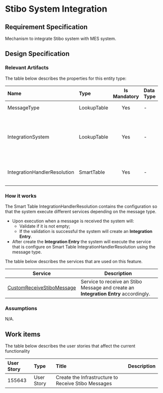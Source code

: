 # Stibo System Integration

## Requirement Specification
Mechanism to integrate Stibo system with MES system.

## Design Specification

### Relevant Artifacts
The table below describes the properties for this entity type:

Name                         | Type             | Is Mandatory | Data Type | Description 
:--------------------------- | :--------------- | :----------: | :-------- | :-----------------------------------------------------------
MessageType                  | LookupTable      | Yes          | -         | Type of the Integration
IntegrationSystem            | LookupTable      | Yes          | -         | Possible types of systems that are available for integration
IntegrationHandlerResolution | SmartTable       | Yes          | -         | Used to resolve the integration handler

### How it works
The Smart Table IntegrationHandlerResolution contains the configuration so that the system execute different services depending on the message type.

* Upon execution when a message is received the system will:
  * Validate if it is not empty;
  * If the validation is successful the system will create an **Integration Entry**.
* After create the **Integration Entry** the system will execute the service that is configure on Smart Table IntegrationHandlerResolution using the message type.

The table below describes the services that are used on this feature.

| Service                                                                                      | Description                                                                          |
| -------------------------------------------------------------------------------------------- | ------------------------------------------------------------------------------------ |
| [CustomReceiveStiboMessage](/cmf.custom.help/techspec>artifacts>services>CustomReceiveStiboMessage) | Service to receive an Stibo Message and create an **Integration Entry** accordingly. |

### Assumptions
N/A.

## Work items

The table below describes the user stories that affect the current functionality

User Story | Type       | Title                                               | Description
:--------- | :--------- | :-------------------------------------------------- | :----------
155643     | User Story | Create the Infrastructure to Receive Stibo Messages |
